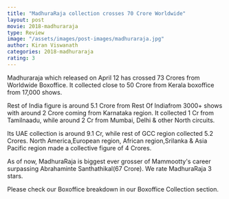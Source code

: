 ```yaml
---
title: "MadhuraRaja collection crosses 70 Crore Worldwide"
layout: post
movie: 2018-madhuraraja
type: Review
image: "/assets/images/post-images/madhuraraja.jpg"
author: Kiran Viswanath
categories: 2018-madhuraraja
rating: 3
---
```


Madhuraraja which released on April 12 has crossed 73 Crores from Worldwide Boxoffice. 
It collected close to 50 Crore from Kerala boxoffice from 17,000 shows. 

Rest of India figure is around 5.1 Crore from Rest Of Indiafrom 3000+ shows with around 2 Crore coming from Karnataka region. 
It collected 1 Cr from Tamilnaadu, while around 2 Cr from Mumbai, Delhi & other North circuits. 

Its UAE collection is around 9.1 Cr, while rest of GCC region collected 5.2 Crores. North America,European region,
African region,Srilanka & Asia Pacific region made a collective figure of 4 Crores.

As of now, MadhuraRaja is biggest ever grosser of Mammootty's career surpassing Abrahaminte Santhathikal(67 Crore).
We rate MadhuraRaja 3 stars.

Please check our Boxoffice breakdown in our Boxoffice Collection section.
